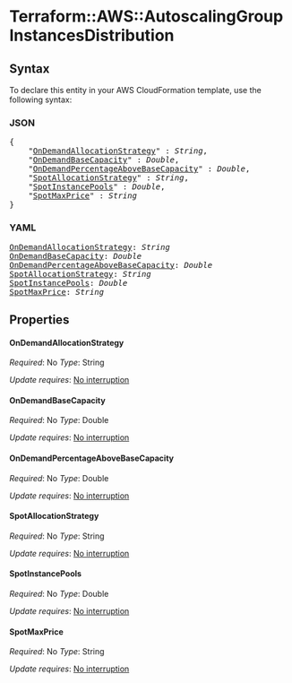 # Terraform::AWS::AutoscalingGroup InstancesDistribution

## Syntax

To declare this entity in your AWS CloudFormation template, use the following syntax:

### JSON

<pre>
{
    "<a href="#ondemandallocationstrategy" title="OnDemandAllocationStrategy">OnDemandAllocationStrategy</a>" : <i>String</i>,
    "<a href="#ondemandbasecapacity" title="OnDemandBaseCapacity">OnDemandBaseCapacity</a>" : <i>Double</i>,
    "<a href="#ondemandpercentageabovebasecapacity" title="OnDemandPercentageAboveBaseCapacity">OnDemandPercentageAboveBaseCapacity</a>" : <i>Double</i>,
    "<a href="#spotallocationstrategy" title="SpotAllocationStrategy">SpotAllocationStrategy</a>" : <i>String</i>,
    "<a href="#spotinstancepools" title="SpotInstancePools">SpotInstancePools</a>" : <i>Double</i>,
    "<a href="#spotmaxprice" title="SpotMaxPrice">SpotMaxPrice</a>" : <i>String</i>
}
</pre>

### YAML

<pre>
<a href="#ondemandallocationstrategy" title="OnDemandAllocationStrategy">OnDemandAllocationStrategy</a>: <i>String</i>
<a href="#ondemandbasecapacity" title="OnDemandBaseCapacity">OnDemandBaseCapacity</a>: <i>Double</i>
<a href="#ondemandpercentageabovebasecapacity" title="OnDemandPercentageAboveBaseCapacity">OnDemandPercentageAboveBaseCapacity</a>: <i>Double</i>
<a href="#spotallocationstrategy" title="SpotAllocationStrategy">SpotAllocationStrategy</a>: <i>String</i>
<a href="#spotinstancepools" title="SpotInstancePools">SpotInstancePools</a>: <i>Double</i>
<a href="#spotmaxprice" title="SpotMaxPrice">SpotMaxPrice</a>: <i>String</i>
</pre>

## Properties

#### OnDemandAllocationStrategy

_Required_: No
_Type_: String

_Update requires_: [No interruption](https://docs.aws.amazon.com/AWSCloudFormation/latest/UserGuide/using-cfn-updating-stacks-update-behaviors.html#update-no-interrupt)

#### OnDemandBaseCapacity

_Required_: No
_Type_: Double

_Update requires_: [No interruption](https://docs.aws.amazon.com/AWSCloudFormation/latest/UserGuide/using-cfn-updating-stacks-update-behaviors.html#update-no-interrupt)

#### OnDemandPercentageAboveBaseCapacity

_Required_: No
_Type_: Double

_Update requires_: [No interruption](https://docs.aws.amazon.com/AWSCloudFormation/latest/UserGuide/using-cfn-updating-stacks-update-behaviors.html#update-no-interrupt)

#### SpotAllocationStrategy

_Required_: No
_Type_: String

_Update requires_: [No interruption](https://docs.aws.amazon.com/AWSCloudFormation/latest/UserGuide/using-cfn-updating-stacks-update-behaviors.html#update-no-interrupt)

#### SpotInstancePools

_Required_: No
_Type_: Double

_Update requires_: [No interruption](https://docs.aws.amazon.com/AWSCloudFormation/latest/UserGuide/using-cfn-updating-stacks-update-behaviors.html#update-no-interrupt)

#### SpotMaxPrice

_Required_: No
_Type_: String

_Update requires_: [No interruption](https://docs.aws.amazon.com/AWSCloudFormation/latest/UserGuide/using-cfn-updating-stacks-update-behaviors.html#update-no-interrupt)

